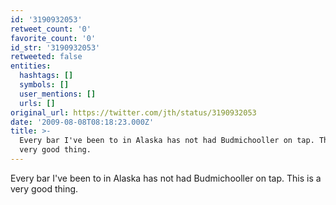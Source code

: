 ```yaml
---
id: '3190932053'
retweet_count: '0'
favorite_count: '0'
id_str: '3190932053'
retweeted: false
entities:
  hashtags: []
  symbols: []
  user_mentions: []
  urls: []
original_url: https://twitter.com/jth/status/3190932053
date: '2009-08-08T08:18:23.000Z'
title: >-
  Every bar I've been to in Alaska has not had Budmichooller on tap. This is a
  very good thing.
---
```


Every bar I've been to in Alaska has not had Budmichooller on tap. This is a very good thing.